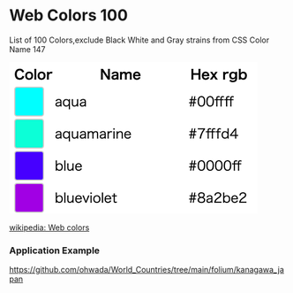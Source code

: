 Web Colors 100
===============

List of 100 Colors,exclude Black White and Gray strains from CSS Color Name 147

![web colors 100](https://github.com/ohwada/World_Countries/blob/main/web_colors/web_colors_100/screenshots/web_colors_100.png)

[wikipedia: Web colors](https://en.wikipedia.org/wiki/Web_colors)

### Application Example

https://github.com/ohwada/World_Countries/tree/main/folium/kanagawa_japan

